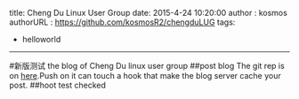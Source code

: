 title: Cheng Du Linux User Group
date: 2015-4-24 10:20:00
author : kosmos
authorURL : https://github.com/kosmosR2/chengduLUG
tags:
- helloworld
---

#新版测试
the blog of Cheng Du linux user group
##post blog
The git rep is on [here](https://github.com/kosmosR2/chengduLUG.git).Push on it can touch a hook that make the blog server cache your post.
##hoot test
checked

